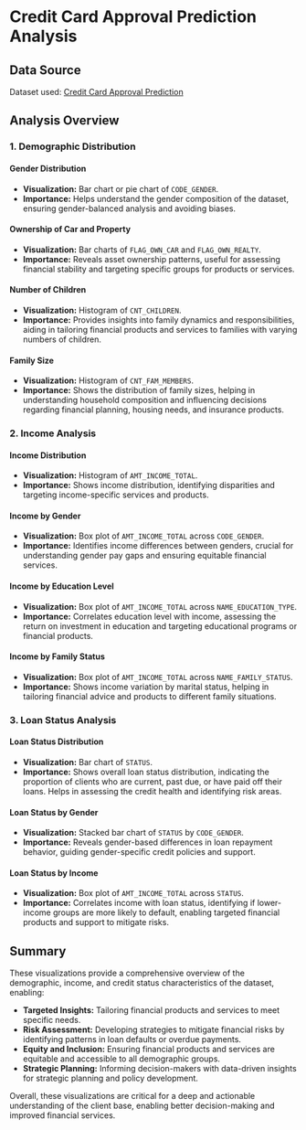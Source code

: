 # Credit Card Approval Prediction Analysis

## Data Source
Dataset used: [Credit Card Approval Prediction](https://www.kaggle.com/datasets/rikdifos/credit-card-approval-prediction?select=application_record.csv)

## Analysis Overview

### 1. Demographic Distribution

#### Gender Distribution
- **Visualization:** Bar chart or pie chart of `CODE_GENDER`.
- **Importance:** Helps understand the gender composition of the dataset, ensuring gender-balanced analysis and avoiding biases.

#### Ownership of Car and Property
- **Visualization:** Bar charts of `FLAG_OWN_CAR` and `FLAG_OWN_REALTY`.
- **Importance:** Reveals asset ownership patterns, useful for assessing financial stability and targeting specific groups for products or services.

#### Number of Children
- **Visualization:** Histogram of `CNT_CHILDREN`.
- **Importance:** Provides insights into family dynamics and responsibilities, aiding in tailoring financial products and services to families with varying numbers of children.

#### Family Size
- **Visualization:** Histogram of `CNT_FAM_MEMBERS`.
- **Importance:** Shows the distribution of family sizes, helping in understanding household composition and influencing decisions regarding financial planning, housing needs, and insurance products.

### 2. Income Analysis

#### Income Distribution
- **Visualization:** Histogram of `AMT_INCOME_TOTAL`.
- **Importance:** Shows income distribution, identifying disparities and targeting income-specific services and products.

#### Income by Gender
- **Visualization:** Box plot of `AMT_INCOME_TOTAL` across `CODE_GENDER`.
- **Importance:** Identifies income differences between genders, crucial for understanding gender pay gaps and ensuring equitable financial services.

#### Income by Education Level
- **Visualization:** Box plot of `AMT_INCOME_TOTAL` across `NAME_EDUCATION_TYPE`.
- **Importance:** Correlates education level with income, assessing the return on investment in education and targeting educational programs or financial products.

#### Income by Family Status
- **Visualization:** Box plot of `AMT_INCOME_TOTAL` across `NAME_FAMILY_STATUS`.
- **Importance:** Shows income variation by marital status, helping in tailoring financial advice and products to different family situations.

### 3. Loan Status Analysis

#### Loan Status Distribution
- **Visualization:** Bar chart of `STATUS`.
- **Importance:** Shows overall loan status distribution, indicating the proportion of clients who are current, past due, or have paid off their loans. Helps in assessing the credit health and identifying risk areas.

#### Loan Status by Gender
- **Visualization:** Stacked bar chart of `STATUS` by `CODE_GENDER`.
- **Importance:** Reveals gender-based differences in loan repayment behavior, guiding gender-specific credit policies and support.

#### Loan Status by Income
- **Visualization:** Box plot of `AMT_INCOME_TOTAL` across `STATUS`.
- **Importance:** Correlates income with loan status, identifying if lower-income groups are more likely to default, enabling targeted financial products and support to mitigate risks.

## Summary
These visualizations provide a comprehensive overview of the demographic, income, and credit status characteristics of the dataset, enabling:

- **Targeted Insights:** Tailoring financial products and services to meet specific needs.
- **Risk Assessment:** Developing strategies to mitigate financial risks by identifying patterns in loan defaults or overdue payments.
- **Equity and Inclusion:** Ensuring financial products and services are equitable and accessible to all demographic groups.
- **Strategic Planning:** Informing decision-makers with data-driven insights for strategic planning and policy development.

Overall, these visualizations are critical for a deep and actionable understanding of the client base, enabling better decision-making and improved financial services.
